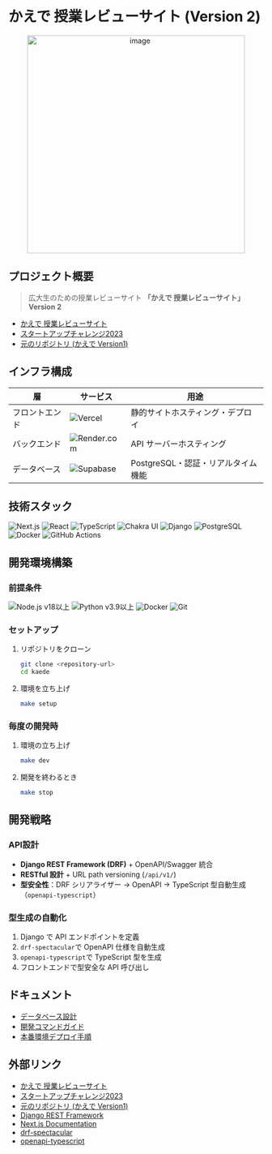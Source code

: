 # かえで 授業レビューサイト (Version 2)

<div align="center">
  <img width="430" height="430" alt="image" src="https://github.com/user-attachments/assets/45cec7c4-26d5-4ee5-9c5f-0e282d0f9a93" />
</div>

## プロジェクト概要

> 広大生のための授業レビューサイト
> **「かえで 授業レビューサイト」 Version 2**

- [かえで 授業レビューサイト](https://hirodai-kaede.com/)  
- [スタートアップチャレンジ2023](https://www.hiroshima-u.ac.jp/iagcc/news/80635)
- [元のリポジトリ (かえで Version1)](https://github.com/atsukihat/l10dev)

## インフラ構成

| 層             | サービス   | 用途                               |
| -------------- | ---------- | ---------------------------------- |
| フロントエンド | <img src="https://img.shields.io/badge/Vercel-000?style=for-the-badge&logo=vercel&logoColor=white" alt="Vercel" />     | 静的サイトホスティング・デプロイ   |
| バックエンド   | <img src="https://img.shields.io/badge/Render-3A3A3A?style=for-the-badge&logo=render&logoColor=white" alt="Render.com" /> | API サーバーホスティング           |
| データベース   | <img src="https://img.shields.io/badge/Supabase-3ECF8E?style=for-the-badge&logo=supabase&logoColor=white" alt="Supabase" /> | PostgreSQL・認証・リアルタイム機能 |

## 技術スタック

<p>
  <img src="https://img.shields.io/badge/Next.js-000000?style=for-the-badge&logo=nextdotjs&logoColor=white" alt="Next.js" />
  <img src="https://img.shields.io/badge/React-20232A?style=for-the-badge&logo=react&logoColor=61DAFB" alt="React" />
  <img src="https://img.shields.io/badge/TypeScript-3178C6?style=for-the-badge&logo=typescript&logoColor=white" alt="TypeScript" />
  <img src="https://img.shields.io/badge/Chakra%20UI-319795?style=for-the-badge&logo=chakraui&logoColor=white" alt="Chakra UI" />
  <img src="https://img.shields.io/badge/Django-092E20?style=for-the-badge&logo=django&logoColor=white" alt="Django" />
  <img src="https://img.shields.io/badge/PostgreSQL-4169E1?style=for-the-badge&logo=postgresql&logoColor=white" alt="PostgreSQL" />
  <img src="https://img.shields.io/badge/Docker-2496ED?style=for-the-badge&logo=docker&logoColor=white" alt="Docker" />
  <img src="https://img.shields.io/badge/GitHub%20Actions-2088FF?style=for-the-badge&logo=githubactions&logoColor=white" alt="GitHub Actions" />
</p>

## 開発環境構築

### 前提条件

<p>
  <img src="https://img.shields.io/badge/Node.js-v18%2B-339933?style=for-the-badge&logo=nodedotjs&logoColor=white" alt="Node.js v18以上" />
  <img src="https://img.shields.io/badge/Python-v3.9%2B-3776AB?style=for-the-badge&logo=python&logoColor=white" alt="Python v3.9以上" />
  <img src="https://img.shields.io/badge/Docker--2496ED?style=for-the-badge&logo=docker&logoColor=white" alt="Docker" />
  <img src="https://img.shields.io/badge/Git--F05032?style=for-the-badge&logo=git&logoColor=white" alt="Git" />
</p>

### セットアップ

1. リポジトリをクローン

    ```bash
    git clone <repository-url>
    cd kaede
    ```

1. 環境を立ち上げ

    ```bash
    make setup
    ```

### 毎度の開発時

1. 環境の立ち上げ

    ```bash
    make dev
    ```

1. 開発を終わるとき

    ```bash
    make stop
    ```

## 開発戦略

### API設計

- **Django REST Framework (DRF)** + OpenAPI/Swagger 統合
- **RESTful 設計** + URL path versioning (`/api/v1/`)
- **型安全性**：DRF シリアライザー → OpenAPI → TypeScript 型自動生成（`openapi-typescript`）

### 型生成の自動化

1. Django で API エンドポイントを定義
2. `drf-spectacular`で OpenAPI 仕様を自動生成
3. `openapi-typescript`で TypeScript 型を生成
4. フロントエンドで型安全な API 呼び出し

## ドキュメント

- [データベース設計](docs/DATABASE.md)
- [開発コマンドガイド](docs/COMMAND_GUIDE.md)
- [本番環境デプロイ手順](docs/DEPLOYMENT.md)

## 外部リンク

- [かえで 授業レビューサイト](https://hirodai-kaede.com/)  
- [スタートアップチャレンジ2023](https://www.hiroshima-u.ac.jp/iagcc/news/80635)
- [元のリポジトリ (かえで Version1)](https://github.com/atsukihat/l10dev)
- [Django REST Framework](https://www.django-rest-framework.org/)
- [Next.js Documentation](https://nextjs.org/docs)
- [drf-spectacular](https://drf-spectacular.readthedocs.io/)
- [openapi-typescript](https://github.com/drwpow/openapi-typescript)
